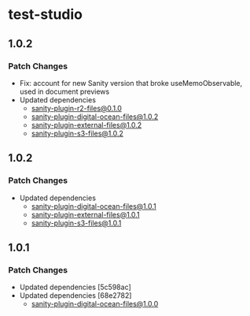 # test-studio

## 1.0.2

### Patch Changes

- Fix: account for new Sanity version that broke useMemoObservable, used in document previews
- Updated dependencies
  - sanity-plugin-r2-files@0.1.0
  - sanity-plugin-digital-ocean-files@1.0.2
  - sanity-plugin-external-files@1.0.2
  - sanity-plugin-s3-files@1.0.2

## 1.0.2

### Patch Changes

- Updated dependencies
  - sanity-plugin-digital-ocean-files@1.0.1
  - sanity-plugin-external-files@1.0.1
  - sanity-plugin-s3-files@1.0.1

## 1.0.1

### Patch Changes

- Updated dependencies [5c598ac]
- Updated dependencies [68e2782]
  - sanity-plugin-digital-ocean-files@1.0.0
